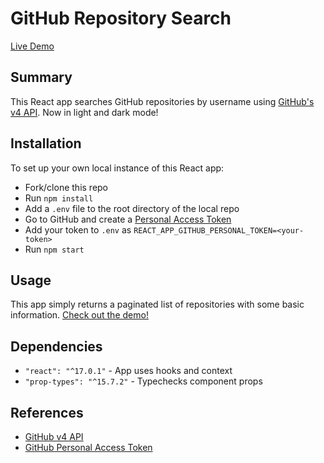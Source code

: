 # GitHub Repository Search

[Live Demo][demo]

## Summary

This React app searches GitHub repositories by username using [GitHub's v4 API][github api]. Now in light and dark mode!

## Installation

To set up your own local instance of this React app:

- Fork/clone this repo
- Run `npm install`
- Add a `.env` file to the root directory of the local repo
- Go to GitHub and create a [Personal Access Token][pat]
- Add your token to `.env` as `REACT_APP_GITHUB_PERSONAL_TOKEN=<your-token>`
- Run `npm start`

## Usage

This app simply returns a paginated list of repositories with some basic
information. [Check out the demo!][demo]

## Dependencies

- `"react": "^17.0.1"` - App uses hooks and context
- `"prop-types": "^15.7.2"` - Typechecks component props

## References

- [GitHub v4 API][github api]
- [GitHub Personal Access Token][pat]

[github api]: https://docs.github.com/en/graphql
[demo]: https://stoic-torvalds-387d43.netlify.app/
[pat]: https://github.com/settings/tokens
